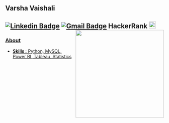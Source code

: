 ## Varsha Vaishali 
[![Linkedin Badge](https://img.shields.io/badge/-VarshaVaishali-blue?style=flat-square&logo=Linkedin&logoColor=white&link=https://www.linkedin.com/in/varsha-v-a11728169/)](https://www.linkedin.com/in/varsha-v-a11728169//) [![Gmail Badge](https://img.shields.io/badge/-varshavaishali1524@gmail.com-c14438?style=flat-square&logo=Gmail&logoColor=white&link=mailto:varshavaishali1524@gmail.com)](mailto:varshavaishali1524@gmail.com) HackerRank
<a href="https://www.hackerrank.com/varshavaishali11">
  <img alt="Varsha's Hackerank" width="22px" src="https://cdn.jsdelivr.net/npm/simple-icons@v3/icons/hackerrank.svg" />
<img align="right" src="https://media.giphy.com/media/du3J3cXyzhj75IOgvA/giphy.gif" width=280px height=280px/>
--------------------------------------------------------------------------------------------------------------------------------------------------------------------------------
### About
-   **Skills :** Python, MySQL, Power BI, Tableau, Statistics 

